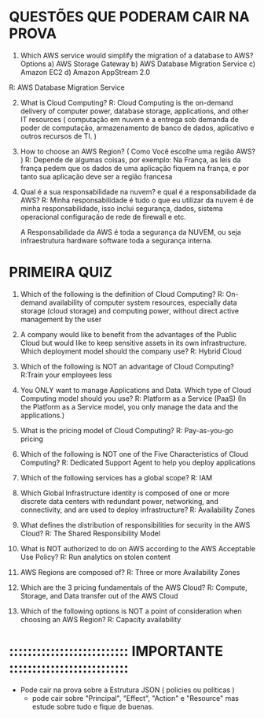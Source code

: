 # QUESTÕES QUE PODERAM CAIR NA PROVA

1. Which AWS service would simplify the migration of a database to AWS?
   Options
   a) AWS Storage Gateway
   b) AWS Database Migration Service
   c) Amazon EC2
   d) Amazon AppStream 2.0

R: AWS Database Migration Service

2. What is Cloud Computing?
   R: Cloud Computing is the on-demand delivery of computer power, database storage, applications, and other IT resources ( computação em nuvem é a entrega sob demanda de poder de computação, armazenamento de banco de dados, aplicativo e outros recursos de TI. )

3. How to choose an AWS Region? ( Como Você escolhe uma região AWS? )
   R: Depende de algumas coisas, por exemplo: Na França, as leis da frança pedem que os dados de uma aplicação fiquem na frança, e por tanto sua aplicação deve ser a região francesa

4. Qual é a sua responsabilidade na nuvem? e qual é a responsabilidade da AWS?
   R: Minha responsabilidade é tudo o que eu utilizar da nuvem é de minha responsabilidade, isso inclui segurança, dados, sistema operacional configuração de rede de firewall e etc.

   A Responsabilidade da AWS é toda a segurança da NUVEM, ou seja infraestrutura hardware software toda a segurança interna.

# PRIMEIRA QUIZ

1. Which of the following is the definition of Cloud Computing?
   R: On-demand availability of computer system resources, especially data storage (cloud storage) and computing power, without direct active management by the user

2. A company would like to benefit from the advantages of the Public Cloud but would like to keep sensitive assets in its own infrastructure. Which deployment model should the company use?
   R: Hybrid Cloud

3. Which of the following is NOT an advantage of Cloud Computing?
   R:Train your employees less

4. You ONLY want to manage Applications and Data. Which type of Cloud Computing model should you use?
   R: Platform as a Service (PaaS)
   (In the Platform as a Service model, you only manage the data and the applications.)

5. What is the pricing model of Cloud Computing?
   R: Pay-as-you-go pricing

6. Which of the following is NOT one of the Five Characteristics of Cloud Computing?
   R: Dedicated Support Agent to help you deploy applications

7. Which of the following services has a global scope?
   R: IAM

8. Which Global Infrastructure identity is composed of one or more discrete data centers with redundant power, networking, and connectivity, and are used to deploy infrastructure?
   R: Availability Zones

9. What defines the distribution of responsibilities for security in the AWS Cloud?
   R: The Shared Responsibility Model

10. What is NOT authorized to do on AWS according to the AWS Acceptable Use Policy?
    R: Run analytics on stolen content

11. AWS Regions are composed of?
    R: Three or more Availability Zones

12. Which are the 3 pricing fundamentals of the AWS Cloud?
    R: Compute, Storage, and Data transfer out of the AWS Cloud

13. Which of the following options is NOT a point of consideration when choosing an AWS Region?
    R: Capacity availability

# :::::::::::::::::::::::::: IMPORTANTE ::::::::::::::::::::::::::

- Pode cair na prova sobre a Estrutura JSON ( policies ou políticas )
  - pode cair sobre "Principal", "Effect", "Action" e "Resource" mas estude sobre tudo e fique de buenas.
